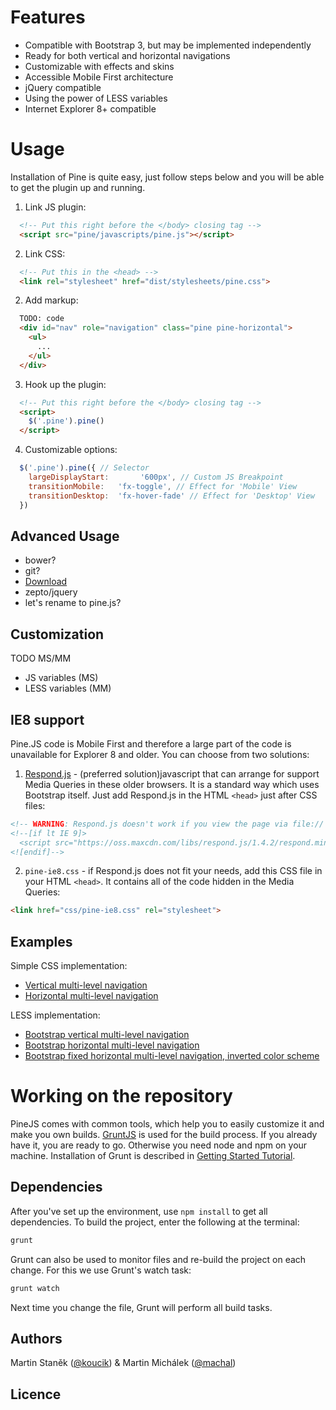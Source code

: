 
# Features

* Compatible with Bootstrap 3, but may be implemented independently
* Ready for both vertical and horizontal navigations
* Customizable with effects and skins
* Accessible Mobile First architecture
* jQuery compatible
* Using the power of LESS variables
* Internet Explorer 8+ compatible

# Usage

Installation of Pine is quite easy, just follow steps below and you will be able to get the plugin up and running.

<!---If you notice any bugs, please post them to [GitHub issues](github_url).-->

1. Link JS plugin:
```html
  <!-- Put this right before the </body> closing tag -->
  <script src="pine/javascripts/pine.js"></script>
```

2. Link CSS:
```html
  <!-- Put this in the <head> -->
  <link rel="stylesheet" href="dist/stylesheets/pine.css">
```

2. Add markup:
```html
  TODO: code
  <div id="nav" role="navigation" class="pine pine-horizontal">
    <ul>
      ...
    </ul>
  </div>
```

3. Hook up the plugin:
```html
  <!-- Put this right before the </body> closing tag -->
  <script>
    $('.pine').pine()
  </script>
```

4. Customizable options:
```javascript
  $('.pine').pine({ // Selector
    largeDisplayStart:       '600px', // Custom JS Breakpoint
    transitionMobile:   'fx-toggle', // Effect for 'Mobile' View
    transitionDesktop:  'fx-hover-fade' // Effect for 'Desktop' View
  })
```
## Advanced Usage

* bower?
* git?
* [Download](#TODO)
* zepto/jquery
* let's rename <script src="../dist/javascripts/app.js"></script> to pine.js?

## Customization

TODO MS/MM

* JS variables (MS)
* LESS variables (MM)


## IE8 support

Pine.JS code is Mobile First and therefore a large part of the code is unavailable for Explorer 8 and older. You can choose from two solutions:

1) [Respond.js](https://github.com/scottjehl/Respond) - (preferred solution)javascript that can arrange for support Media Queries in these older browsers. It is a standard way which uses Bootstrap itself. Just add Respond.js in the HTML `<head>` just after CSS files:


```html
<!-- WARNING: Respond.js doesn't work if you view the page via file:// -->
<!--[if lt IE 9]>
  <script src="https://oss.maxcdn.com/libs/respond.js/1.4.2/respond.min.js"></script>
<![endif]-->
```

2) `pine-ie8.css` - if Respond.js does not fit your needs, add this CSS file in your HTML `<head>`. It contains all of the code hidden in the Media Queries:

```html
<link href="css/pine-ie8.css" rel="stylesheet">
```

## Examples

<!-- TODO MM -->

Simple CSS implementation:

* [Vertical multi-level navigation](#/vertical/)
* [Horizontal multi-level navigation](#/horizontal/)

LESS implementation:

* [Bootstrap vertical multi-level navigation](#/bootstrap-vertical/)
* [Bootstrap horizontal multi-level navigation](#/bootstrap-horizontal/)
* [Bootstrap fixed horizontal multi-level navigation, inverted color scheme](#/bootstrap-fixed/)

# Working on the repository

PineJS comes with common tools, which help you to easily customize it and make you own builds. [GruntJS](http://gruntjs.com/) is used for the build process. If you already have it, you are ready to go. Otherwise you need node and npm on your machine. Installation of Grunt is described in [Getting Started Tutorial](http://gruntjs.com/getting-started).

## Dependencies

After you've set up the environment, use ```npm install``` to get all dependencies. To build the project, enter the following at the terminal:

```sh
grunt
```

Grunt can also be used to monitor files and re-build the project on each change. For this we use Grunt's watch task:

```sh
grunt watch
```

Next time you change the file, Grunt will perform all build tasks.


## Authors

Martin Staněk ([@koucik](https://twitter.com/koucik)) & Martin Michálek ([@machal](https://twitter.com/machal))


## Licence




